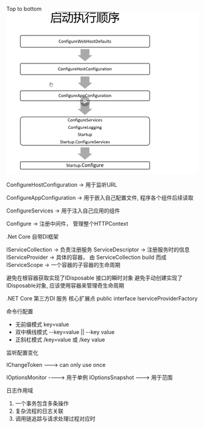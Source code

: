 Top to bottom 
![](./img/2022-11-23_22-46-20.png)

ConfigureHostConfiguration  -> 用于监听URL

ConfigureAppConfiguration -> 用于嵌入自己配置文件, 程序各个组件后续读取

ConfigureServices -> 用于注入自己应用的组件

Configure -> 注册中间件， 管理整个HTTPContext

.Net Core 自带DI框架

IServiceCollection   -> 负责注册服务
ServiceDescriptor  -> 注册服务时的信息
IServiceProvider -> 具体的容器， 由 ServiceCollection build 而成
IServiceScope -> 一个容器的子容器的生命周期


避免在根容器获取实现了IDisposable 接口的瞬时对象
避免手动创建实现了IDisposable对象, 应该使用容器来管理奇生命周期

.NET Core 第三方DI 服务 核心扩展点
public interface IserviceProviderFactory<TContainerBuilder>


命令行配置

* 无前缀模式 key=value
* 双中横线模式 --key=value  ||  --key value
* 正斜杠模式    /key=value 或 /key value


监听配置变化

IChangeToken  ---> can only use once 


IOptionsMonitor<out TOptions> ----> 用于单例
IOptionsSnapshot<out TOptions> ---> 用于范围

日志作用域

1. 一个事务包含多条操作
2. 复杂流程的日志关联
3. 调用链追踪与请求处理过程对应时